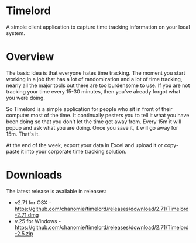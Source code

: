 # Timelord

A simple client application to capture time tracking information on your local system.

# Overview

The basic idea is that everyone hates time tracking. The moment you start working in a
job that has a lot of randomization and a lot of time tracking, nearly all the major
tools out there are too burdensome to use. If you are not tracking your time every
15-30 minutes, then you've already forgot what you were doing.

So Timelord is a simple application for people who sit in front of their computer most
of the time. It continually pesters you to tell it what you have been doing so that
you don't let the time get away from. Every 15m it will popup and ask what you are
doing. Once you save it, it will go away for 15m. That's it.

At the end of the week, export your data in Excel and upload it or copy-paste it into
your corporate time tracking solution.

# Downloads

The latest release is available in releases:
* v2.71 for OSX - https://github.com/chanomie/timelord/releases/download/2.71/Timelord-2.71.dmg
* v.25 for Windows - https://github.com/chanomie/timelord/releases/download/2.71/Timelord-2.5.zip